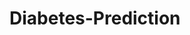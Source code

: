 # Diabetes-Prediction
































































































































